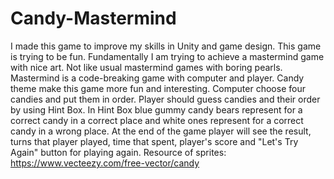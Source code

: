 # Candy-Mastermind
I made this game to improve my skills in Unity and game design.
This game is trying to be fun.  Fundamentally I am trying to achieve a mastermind game with nice art. Not like usual mastermind games with boring pearls.
Mastermind is a code-breaking game with computer and player. Candy theme make this game more fun and interesting. Computer choose four candies and put them in order. Player should guess candies and their order by using Hint Box. In Hint Box blue gummy candy bears represent for a correct candy in a correct place and white ones represent for a correct candy in a wrong place. At the end of the game player will see the result, turns that player played, time that spent, player's score and "Let's Try Again" button for playing again.
Resource of sprites: https://www.vecteezy.com/free-vector/candy
